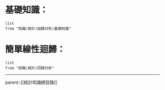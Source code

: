 # 基礎知識：
```dataview
list
from "知識/統計/迴歸分析/基礎知識"
```
# 簡單線性迴歸：
```dataview
list
from "知識/統計/回歸分析"
```
- - -
parent::[[統計知識總目錄]]